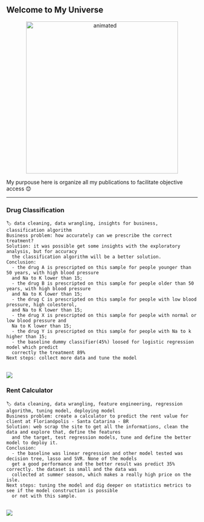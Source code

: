 ## Welcome to My Universe

<p align=center> 
  <img src="https://media1.giphy.com/media/26BoEeFJkz2eZUBcQ/giphy.gif?cid=ecf05e47n0ch6qzasfv25butscg06czj8dqk6776kht3hnee&rid=giphy.gif&ct=g" alt="animated" height=400 width=400/>
</p>


My purpouse here is organize all my publications to facilitate objective access 😊


-----
### Drug Classification   
    🏷️ data cleaning, data wrangling, insights for business, classification algorithm
    Business problem: how accurately can we prescribe the correct treatment?
    Solution: it was possible get some insights with the exploratory analysis, but for accuracy 
      the classification algorithm will be a better solution.
    Conclusion:
      - the drug A is prescripted on this sample for people younger than 50 years, with high blood pressure 
      and Na to K lower than 15;
      - the drug B is prescripted on this sample for people older than 50 years, with high blood pressure 
      and Na to K lower than 15;
      - the drug C is prescripted on this sample for people with low blood pressure, high colesterol, 
      and Na to K lower than 15;
      - the drug X is prescripted on this sample for people with normal or low blood pressure and
      Na to K lower than 15;
      - the drug Y is prescripted on this sample for people with Na to k higher than 15;
      - the baseline dummy classifier(45%) loosed for logistic regression model which predict 
      correctly the treatment 89%
    Next steps: collect more data and tune the model
    
   <a href="https://github.com/leticiaplang/drug_classification" target="_blank"><img src="https://img.shields.io/badge/EN|Github-333333?style=for-the-badge&logo=github&logoColor=white" target="_blank"></a>
---

### Rent Calculator  
    🏷️ data cleaning, data wrangling, feature engineering, regression algorithm, tuning model, deploying model
    Business problem: create a calculator to predict the rent value for client at Florianópolis - Santa Catarina - BR
    Solution: web scrap the site to get all the informations, clean the data and explore that, define the features 
      and the target, test regression models, tune and define the better model to deploy it.
    Conclusion:
      - the baseline was linear regression and other model tested was decision tree, lasso and SVR. None of the models 
      get a good performance and the better result was predict 35% correctly. the dataset is small and the data was 
      collected at summer season, which makes a really high price on the isle.  
    Next steps: tuning the model and dig deeper on statistics metrics to see if the model construction is possible 
      or not with this sample.
      
   <a href="https://github.com/leticiaplang/rent_calculator" target="_blank"><img src="https://img.shields.io/badge/EN|Github-333333?style=for-the-badge&logo=github&logoColor=white" target="_blank"></a>
---
